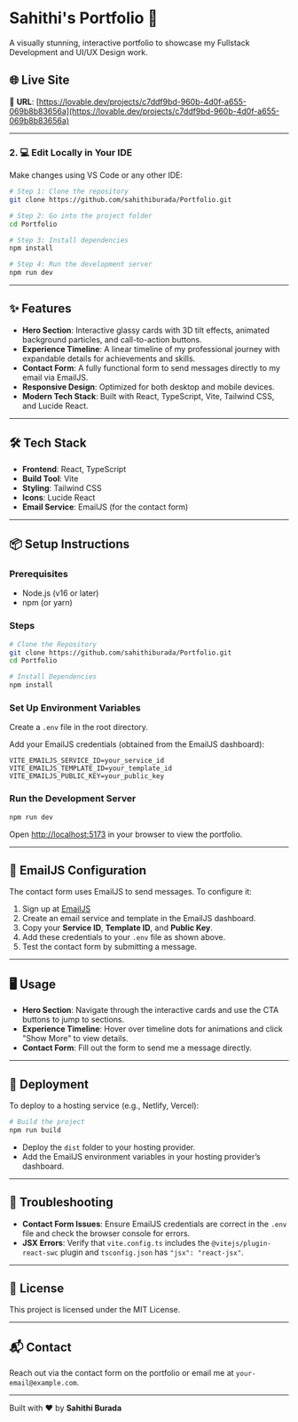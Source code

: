 
# Sahithi's Portfolio 🚀

A visually stunning, interactive portfolio to showcase my Fullstack Development and UI/UX Design work.

## 🌐 Live Site

🔗 **URL**: [https://lovable.dev/projects/c7ddf9bd-960b-4d0f-a655-069b8b83656a](https://lovable.dev/projects/c7ddf9bd-960b-4d0f-a655-069b8b83656a)

---

### 2. 💻 Edit Locally in Your IDE

Make changes using VS Code or any other IDE:

```bash
# Step 1: Clone the repository
git clone https://github.com/sahithiburada/Portfolio.git

# Step 2: Go into the project folder
cd Portfolio

# Step 3: Install dependencies
npm install

# Step 4: Run the development server
npm run dev
```

---

## ✨ Features

- **Hero Section**: Interactive glassy cards with 3D tilt effects, animated background particles, and call-to-action buttons.
- **Experience Timeline**: A linear timeline of my professional journey with expandable details for achievements and skills.
- **Contact Form**: A fully functional form to send messages directly to my email via EmailJS.
- **Responsive Design**: Optimized for both desktop and mobile devices.
- **Modern Tech Stack**: Built with React, TypeScript, Vite, Tailwind CSS, and Lucide React.

---

## 🛠️ Tech Stack

- **Frontend**: React, TypeScript  
- **Build Tool**: Vite  
- **Styling**: Tailwind CSS  
- **Icons**: Lucide React  
- **Email Service**: EmailJS (for the contact form)

---

## 📦 Setup Instructions

### Prerequisites

- Node.js (v16 or later)
- npm (or yarn)

### Steps

```bash
# Clone the Repository
git clone https://github.com/sahithiburada/Portfolio.git
cd Portfolio

# Install Dependencies
npm install
```

### Set Up Environment Variables

Create a `.env` file in the root directory.

Add your EmailJS credentials (obtained from the EmailJS dashboard):

```env
VITE_EMAILJS_SERVICE_ID=your_service_id
VITE_EMAILJS_TEMPLATE_ID=your_template_id
VITE_EMAILJS_PUBLIC_KEY=your_public_key
```

### Run the Development Server

```bash
npm run dev
```

Open [http://localhost:5173](http://localhost:5173) in your browser to view the portfolio.

---

## 📧 EmailJS Configuration

The contact form uses EmailJS to send messages. To configure it:

1. Sign up at [EmailJS](https://www.emailjs.com)
2. Create an email service and template in the EmailJS dashboard.
3. Copy your **Service ID**, **Template ID**, and **Public Key**.
4. Add these credentials to your `.env` file as shown above.
5. Test the contact form by submitting a message.

---

## 🖥️ Usage

- **Hero Section**: Navigate through the interactive cards and use the CTA buttons to jump to sections.
- **Experience Timeline**: Hover over timeline dots for animations and click "Show More" to view details.
- **Contact Form**: Fill out the form to send me a message directly.

---

## 🚀 Deployment

To deploy to a hosting service (e.g., Netlify, Vercel):

```bash
# Build the project
npm run build
```

- Deploy the `dist` folder to your hosting provider.
- Add the EmailJS environment variables in your hosting provider’s dashboard.

---

## 🐛 Troubleshooting

- **Contact Form Issues**: Ensure EmailJS credentials are correct in the `.env` file and check the browser console for errors.
- **JSX Errors**: Verify that `vite.config.ts` includes the `@vitejs/plugin-react-swc` plugin and `tsconfig.json` has `"jsx": "react-jsx"`.

---

## 📜 License

This project is licensed under the MIT License.

---

## 📬 Contact

Reach out via the contact form on the portfolio or email me at `your-email@example.com`.

---

Built with ❤️ by **Sahithi Burada**
